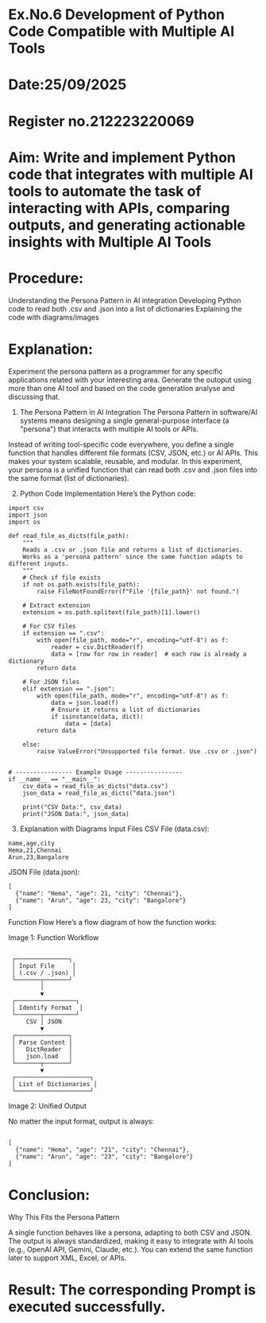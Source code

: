 # Ex.No.6 Development of Python Code Compatible with Multiple AI Tools

# Date:25/09/2025
# Register no.212223220069
# Aim: Write and implement Python code that integrates with multiple AI tools to automate the task of interacting with APIs, comparing outputs, and generating actionable insights with Multiple AI Tools

# Procedure:
Understanding the Persona Pattern in AI integration
Developing Python code to read both .csv and .json into a list of dictionaries
Explaining the code with diagrams/images

# Explanation:
Experiment the persona pattern as a programmer for any specific applications related with your interesting area. 
Generate the outoput using more than one AI tool and based on the code generation analyse and discussing that. 

1. The Persona Pattern in AI Integration
The Persona Pattern in software/AI systems means designing a single general-purpose interface (a "persona") that interacts with multiple AI tools or APIs.

Instead of writing tool-specific code everywhere, you define a single function that handles different file formats (CSV, JSON, etc.) or AI APIs.
This makes your system scalable, reusable, and modular.
In this experiment, your persona is a unified function that can read both .csv and .json files into the same format (list of dictionaries).

2. Python Code Implementation
Here’s the Python code:
```
import csv
import json
import os

def read_file_as_dicts(file_path):
    """
    Reads a .csv or .json file and returns a list of dictionaries.
    Works as a 'persona pattern' since the same function adapts to different inputs.
    """
    # Check if file exists
    if not os.path.exists(file_path):
        raise FileNotFoundError(f"File '{file_path}' not found.")

    # Extract extension
    extension = os.path.splitext(file_path)[1].lower()

    # For CSV files
    if extension == ".csv":
        with open(file_path, mode="r", encoding="utf-8") as f:
            reader = csv.DictReader(f)
            data = [row for row in reader]  # each row is already a dictionary
        return data

    # For JSON files
    elif extension == ".json":
        with open(file_path, mode="r", encoding="utf-8") as f:
            data = json.load(f)
            # Ensure it returns a list of dictionaries
            if isinstance(data, dict):
                data = [data]
        return data

    else:
        raise ValueError("Unsupported file format. Use .csv or .json")


# ---------------- Example Usage ----------------
if __name__ == "__main__":
    csv_data = read_file_as_dicts("data.csv")
    json_data = read_file_as_dicts("data.json")

    print("CSV Data:", csv_data)
    print("JSON Data:", json_data)
```
3. Explanation with Diagrams
Input Files
CSV File (data.csv):
```
name,age,city
Hema,21,Chennai
Arun,23,Bangalore
```
JSON File (data.json):
```
[
  {"name": "Hema", "age": 21, "city": "Chennai"},
  {"name": "Arun", "age": 23, "city": "Bangalore"}
]
```
Function Flow
Here’s a flow diagram of how the function works:

Image 1: Function Workflow
```

 ┌───────────────┐
 │ Input File     │
 │ (.csv / .json) │
 └───────┬───────┘
         │
         ▼
 ┌─────────────────┐
 │ Identify Format  │
 └───────┬─────────┘
     CSV │ JSON
         ▼
 ┌───────────────┐
 │ Parse Content │
 │   DictReader  │
 │   json.load   │
 └───────┬───────┘
         ▼
 ┌─────────────────────┐
 │ List of Dictionaries │
 └─────────────────────┘
```
Image 2: Unified Output

No matter the input format, output is always:
```

[
  {"name": "Hema", "age": "21", "city": "Chennai"},
  {"name": "Arun", "age": "23", "city": "Bangalore"}
]
```
# Conclusion:
Why This Fits the Persona Pattern

A single function behaves like a persona, adapting to both CSV and JSON.
The output is always standardized, making it easy to integrate with AI tools (e.g., OpenAI API, Gemini, Claude, etc.).
You can extend the same function later to support XML, Excel, or APIs.


# Result: The corresponding Prompt is executed successfully.

